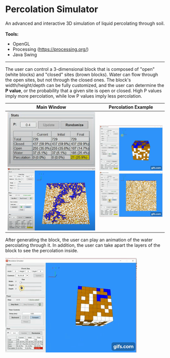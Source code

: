 # Percolation Simulator
An advanced and interactive 3D simulation of liquid percolating through soil.
<br><br>
<b>Tools:</b>
* OpenGL
* Processing (https://processing.org/)
* Java Swing
***
The user can control a 3-dimensional block that is composed of "open" (white blocks) and "closed" sites (brown blocks). Water can flow through the open sites, but not through the closed ones. The block's width/height/depth can be fully customized, and the user can determine the <b>P value</b>, or the probability that a given site is open or closed. High P values imply more percolation, while low P values imply less percolation.

<p align="center">

Main Window             |  Percolation Example
:-------------------------:|:-------------------------:
<img src="https://github.com/DavidDinkevich/Percolation-Simulator/blob/master/About/Screenshot5.png" width="1024"/> <img src="https://github.com/DavidDinkevich/Percolation-Simulator/blob/master/About/Screenshot2.png" width="400"/> |  ![Percolation Animation](https://github.com/DavidDinkevich/Percolation-Simulator/blob/master/About/general-movement.gif) ![Percolation Animation](https://github.com/DavidDinkevich/Percolation-Simulator/blob/master/About/zoomed-out-percolation.gif) 
  
After generating the block, the user can play an animation of the water percolating through it. In addition, the user can take apart the layers of the block to see the percolation inside.

<p align="center">

![Percolation Animation](https://github.com/DavidDinkevich/Percolation-Simulator/blob/master/About/show-layers.gif) 



